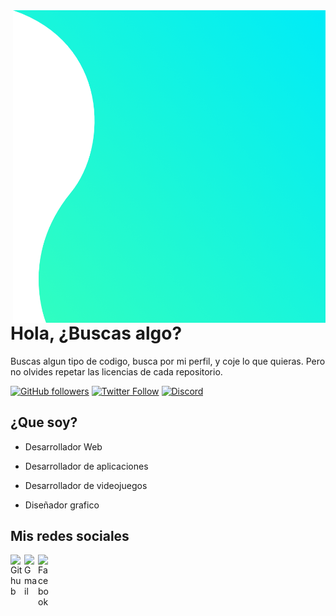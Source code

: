 <img align="right" width="500" height="500" src="https://github.com/Blazester/Blazester/blob/main/img/home-banner-bg.png?raw=true">


# Hola, ¿Buscas algo?

Buscas algun tipo de codigo, busca por mi perfil, y coje lo que quieras. Pero no olvides repetar las licencias de cada repositorio.


[![GitHub followers](https://img.shields.io/github/followers/blazester?label=Sigueme&style=social)](https://github.com/Blazester)
[![Twitter Follow](https://img.shields.io/twitter/follow/blazestergg?label=Sigueme&style=social)](https://twitter.com/BlazesterGG)
[![Discord](https://img.shields.io/discord/648638892563628032?label=Discord&style=flat-square)](https://discord.com/invite/7nB83hvZ8y)


## ¿Que soy?

- Desarrollador Web

- Desarrollador de aplicaciones

- Desarrollador de videojuegos

- Diseñador grafico

## Mis redes sociales

<a href="https://github.com/Blazester/">
  <img align="left" alt="Github" width="22px" src="https://www.flaticon.com/svg/static/icons/svg/2111/2111425.svg"/>
<a href="https://twitter.com/BlazesterGG">
  <img align="left" alt="Gmail" width="22px" src="https://www.flaticon.com/svg/static/icons/svg/733/733579.svg"/>
</a>
<a href="https://discord.com/invite/7nB83hvZ8y">
  <img align="left" alt="Facebook" width="22px" src="https://www.flaticon.com/svg/static/icons/svg/2111/2111370.svg"/>
</a>

